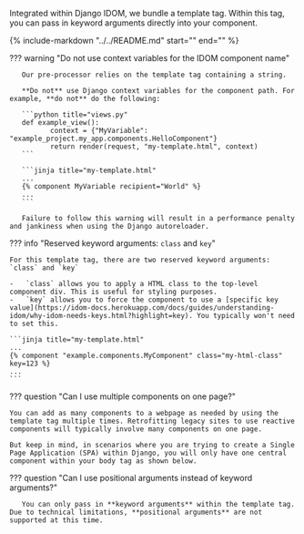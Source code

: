 Integrated within Django IDOM, we bundle a template tag. Within this tag, you can pass in keyword arguments directly into your component.

{% include-markdown "../../README.md" start="<!--html-code-start-->" end="<!--html-code-end-->" %}

<!--context-start-->

??? warning "Do not use context variables for the IDOM component name"

       Our pre-processor relies on the template tag containing a string.

       **Do not** use Django context variables for the component path. For example, **do not** do the following:

       ```python title="views.py"
       def example_view():
              context = {"MyVariable": "example_project.my_app.components.HelloComponent"}
              return render(request, "my-template.html", context)
       ```

       ```jinja title="my-template.html"
       ...
       {% component MyVariable recipient="World" %}
       ...
       ```

       Failure to follow this warning will result in a performance penalty and jankiness when using the Django autoreloader.

<!--context-end-->
<!--kwarg-start-->

??? info "Reserved keyword arguments: `class` and `key`"

    For this template tag, there are two reserved keyword arguments: `class` and `key`

    -   `class` allows you to apply a HTML class to the top-level component div. This is useful for styling purposes.
    -   `key` allows you to force the component to use a [specific key value](https://idom-docs.herokuapp.com/docs/guides/understanding-idom/why-idom-needs-keys.html?highlight=key). You typically won't need to set this.

    ```jinja title="my-template.html"
    ...
    {% component "example.components.MyComponent" class="my-html-class" key=123 %}
    ...
    ```

<!--kwarg-end-->
<!--multiple-components-start-->

??? question "Can I use multiple components on one page?"

    You can add as many components to a webpage as needed by using the template tag multiple times. Retrofitting legacy sites to use reactive components will typically involve many components on one page.

    But keep in mind, in scenarios where you are trying to create a Single Page Application (SPA) within Django, you will only have one central component within your body tag as shown below.

<!--multiple-components-end-->
<!--kwargs-start-->

??? question "Can I use positional arguments instead of keyword arguments?"

       You can only pass in **keyword arguments** within the template tag. Due to technical limitations, **positional arguments** are not supported at this time.


<!--kwargs-end-->
